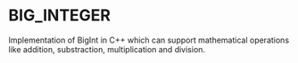 # BIG_INTEGER
Implementation of BigInt in C++ which can support mathematical operations like addition, substraction, multiplication and division.
